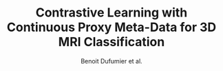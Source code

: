 ---
cat: gaia
subcat: platform
bestof: false
author: Benoit Dufumier et al.
title: Contrastive Learning with Continuous Proxy Meta-Data for 3D MRI Classification
year: 2021
type: inproceedings
url: https -//link.springer.com/chapter/10.1007%2F978-3-030-87196-3_6
doi: 10.1007/978-3-030-87196-3_6
booktitle: 24th International Conference on Medical Image Computing and Computer Assisted Intervention (MICCAI) 2021
---
